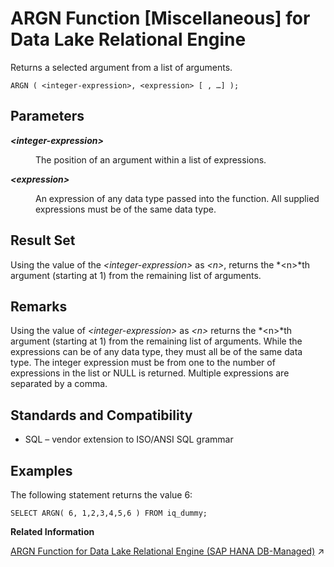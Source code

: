 <!-- loioa53342da84f21015892d9495d775376f -->

# ARGN Function \[Miscellaneous\] for Data Lake Relational Engine

Returns a selected argument from a list of arguments.



```
ARGN ( <integer-expression>, <expression> [ , …] );
```



<a name="loioa53342da84f21015892d9495d775376f__ARGN_parm1"/>

## Parameters


<dl>
<dt><b>

*<integer-expression\>*

</b></dt>
<dd>

The position of an argument within a list of expressions.



</dd><dt><b>

*<expression\>*

</b></dt>
<dd>

An expression of any data type passed into the function. All supplied expressions must be of the same data type.



</dd>
</dl>



<a name="loioa53342da84f21015892d9495d775376f__ARGN_returns1"/>

## Result Set

Using the value of the *<integer-expression\>* as *<n\>*, returns the *<n\>*th argument \(starting at 1\) from the remaining list of arguments.



<a name="loioa53342da84f21015892d9495d775376f__ARGN_remarks1"/>

## Remarks

Using the value of *<integer-expression\>* as *<n\>* returns the *<n\>*th argument \(starting at 1\) from the remaining list of arguments. While the expressions can be of any data type, they must all be of the same data type. The integer expression must be from one to the number of expressions in the list or NULL is returned. Multiple expressions are separated by a comma.



<a name="loioa53342da84f21015892d9495d775376f__ARGN_standards1"/>

## Standards and Compatibility

-   SQL – vendor extension to ISO/ANSI SQL grammar



<a name="loioa53342da84f21015892d9495d775376f__ARGN_examples1"/>

## Examples

The following statement returns the value 6:

```
SELECT ARGN( 6, 1,2,3,4,5,6 ) FROM iq_dummy;
```

**Related Information**  


[ARGN Function for Data Lake Relational Engine (SAP HANA DB-Managed)](https://help.sap.com/viewer/a898e08b84f21015969fa437e89860c8/2024_3_QRC/en-US/fa3998bd27284db3b8f25033b4130aba.html "Returns a selected argument from a list of arguments.") :arrow_upper_right:

